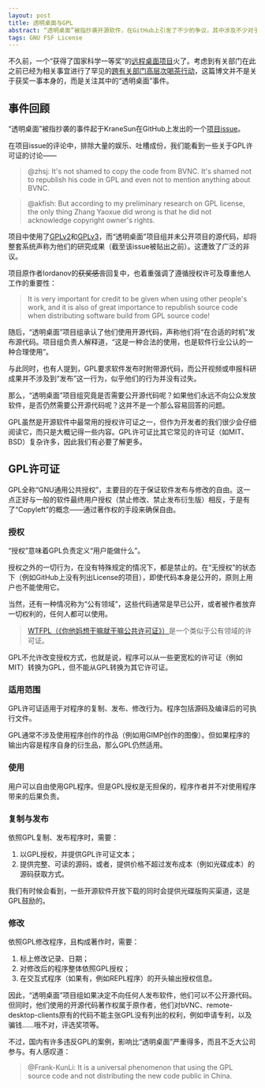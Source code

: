 ```yaml
---
layout: post
title: 透明桌面与GPL
abstract: “透明桌面”被指抄袭开源软件，在GitHub上引发了不少的争议，其中涉及不少对于开源许可证GPL的讨论。本文讨论“透明桌面”事件，以及与之相关的GPL代码使用问题。
tags: GNU FSF License
---
```


不久前，一个“获得了国家科学一等奖”的[远程桌面项目](https://github.com/iiordanov/remote-desktop-clients)火了。考虑到有关部门在此之前已经为相关事宜进行了罕见的[跨有关部门高层次喝茶行动](http://www.ccf.org.cn/sites/ccf/xhdtnry.jsp?contentId=2843770996539)，这篇博文并不是关于获奖一事本身的，而是关注其中的“透明桌面”事件。

事件回顾
---

“透明桌面”被指抄袭的事件起于KraneSun在GitHub上发出的一个[项目issue](https://github.com/iiordanov/remote-desktop-clients/issues/39)。

在项目issue的评论中，排除大量的娱乐、吐槽成份，我们能看到一些关于GPL许可证的讨论——

> @zhsj: It's not shamed to copy the code from BVNC. It's shamed not to republish his code in GPL and even not to mention anything about BVNC.

> @akfish: But according to my preliminary research on GPL license, the only thing Zhang Yaoxue did wrong is that he did not acknowledge copyright owner's rights.

项目中使用了[GPLv2](https://github.com/iiordanov/remote-desktop-clients/blob/master/LICENSE-bVNC)和[GPLv3](https://github.com/iiordanov/remote-desktop-clients/blob/master/LICENSE-Opaque)，而“透明桌面”项目组并未公开项目的源代码，却将整套系统声称为他们的研究成果（截至该issue被贴出之前）。这遭致了广泛的非议。

项目原作者Iordanov的<del>获奖感言</del>回复中，也着重强调了遵循授权许可及尊重他人工作的重要性：

> It is very important for credit to be given when using other people's work, and it is also of great importance to republish source code when distributing software build from GPL source code!

随后，“透明桌面”项目组承认了他们使用开源代码，声称他们将“在合适的时机”发布源代码。项目组负责人解释道，“这是一种合法的使用，也是软件行业公认的一种合理使用”。

与此同时，也有人提到，GPL要求软件发布时附带源代码，而公开视频或申报科研成果并不涉及到“发布”这一行为，似乎他们的行为并没有过失。

那么，“透明桌面”项目组究竟是否需要公开源代码呢？如果他们永远不向公众发放软件，是否仍然需要公开源代码呢？这并不是一个那么容易回答的问题。

GPL虽然是开源软件中最常用的授权许可证之一，但作为开发者的我们很少会仔细阅读它，而只是大概记得一些内容。GPL许可证比其它常见的许可证（如MIT、BSD）复杂许多，因此我们有必要了解更多。

GPL许可证
---

GPL全称“GNU通用公共授权”，主要目的在于保证软件发布与修改的自由。这一点正好与一般的软件最终用户授权（禁止修改、禁止发布衍生版）相反，于是有了“Copyleft”的概念——通过著作权的手段来确保自由。

### 授权

“授权”意味着GPL负责定义“用户能做什么”。

授权之外的一切行为，在没有特殊规定的情况下，都是禁止的。在“无授权”的状态下（例如GitHub上没有列出License的项目），即使代码本身是公开的，原则上用户也不能使用它。

当然，还有一种情况称为“公有领域”，这些代码通常是早已公开，或者被作者放弃一切权利的，任何人都可以使用。

> [WTFPL（《你他妈想干嘛就干嘛公共许可证》）](http://en.wikipedia.org/wiki/WTFPL)是一个类似于公有领域的许可证。

GPL不允许改变授权方式，也就是说，程序可以从一些更宽松的许可证（例如MIT）转换为GPL，但不能从GPL转换为其它许可证。

### 适用范围

GPL许可证适用于对程序的复制、发布、修改行为。程序包括源码及编译后的可执行文件。

GPL通常不涉及使用程序创作的作品（例如用GIMP创作的图像）。但如果程序的输出内容是程序自身的衍生品，那么GPL仍然适用。

### 使用

用户可以自由使用GPL程序。但是GPL授权是无担保的，程序作者并不对使用程序带来的后果负责。

### 复制与发布

依照GPL复制、发布程序时，需要：

1. 以GPL授权，并提供GPL许可证文本；
2. 提供完整、可读的源码，或者，提供价格不超过发布成本（例如光碟成本）的源码获取方式。

我们有时候会看到，一些开源软件开放下载的同时会提供光碟版购买渠道，这是GPL鼓励的。

### 修改

依照GPL修改程序，且构成著作时，需要：

1. 标上修改记录、日期；
2. 对修改后的程序整体依照GPL授权；
3. 在交互式程序（如果有，例如REPL程序）的开头输出授权信息。

因此，“透明桌面”项目组如果决定不向任何人发布软件，他们可以不公开源代码。但同时，他们使用的开源代码著作权属于原作者，他们对bVNC、remote-desktop-clients原有的代码不能主张GPL没有列出的权利，例如申请专利，以及骗钱……哦不对，评选奖项等。

不过，国内有许多违反GPL的案例，影响比“透明桌面”严重得多，而且不乏大公司参与。有人感叹道：

> @Frank-KunLi: It is a universal phenomenon that using the GPL source code and not distributing the new code public in China.

